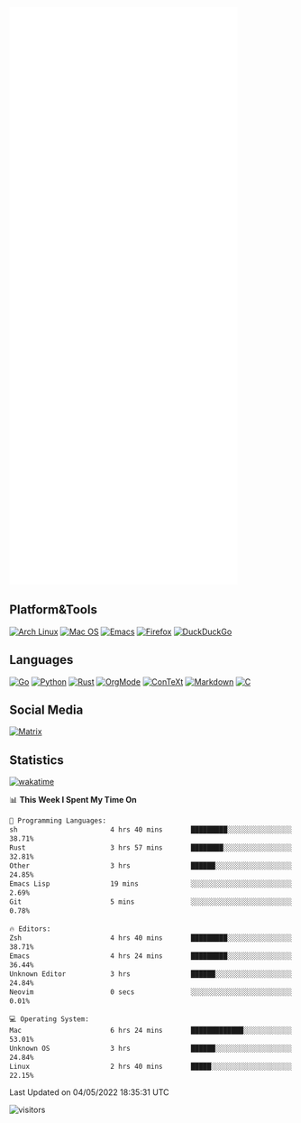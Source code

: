 ![Metrics](https://github.com/SteamedFish/SteamedFish/blob/master/github-metrics.svg)

## Platform&Tools

[![Arch Linux](https://img.shields.io/badge/ArchLinux-1793D1?logo=arch-linux&logoColor=fff&style=flat-square)](https://archlinux.org/)
[![Mac OS](https://img.shields.io/badge/MacOS-000000?style=flat-square&logo=macos&logoColor=F0F0F0)](https://www.apple.com/macos/)
[![Emacs](https://img.shields.io/badge/Emacs-%237F5AB6.svg?&style=flat-square&logo=gnu-emacs&logoColor=white)](https://www.gnu.org/software/emacs/)
[![Firefox](https://img.shields.io/badge/Firefox-FF7139?style=flat-square&logo=Firefox-Browser&logoColor=white)](https://firefox.com/)
[![DuckDuckGo](https://img.shields.io/badge/DuckDuckGo-DE5833?style=flat-square&logo=DuckDuckGo&logoColor=white)](https://duckduckgo.com/)

## Languages

[![Go](https://img.shields.io/badge/Golang-%2300ADD8.svg?style=flat-square&logo=go&logoColor=white)](https://golang.org/)
[![Python](https://img.shields.io/badge/Python-3670A0?style=flat-square&logo=python&logoColor=ffdd54)](https://www.python.org/)
[![Rust](https://img.shields.io/badge/Rust-%23000000.svg?style=flat-square&logo=rust&logoColor=white)](https://www.rust-lang.org/)
[![OrgMode](https://img.shields.io/badge/OrgMode-%23000000.svg?style=flat-square&logo=org&logoColor=white)](https://orgmode.org/)
[![ConTeXt](https://img.shields.io/badge/ConTeXt-%23008080.svg?style=flat-square&logo=latex&logoColor=white)](https://contextgarden.net/)
[![Markdown](https://img.shields.io/badge/MarkDown-%23000000.svg?style=flat-square&logo=markdown&logoColor=white)](https://daringfireball.net/projects/markdown/)
[![C](https://img.shields.io/badge/C-%2300599C.svg?style=flat-square&logo=c&logoColor=white)](https://www.iso.org/standard/74528.html)

## Social Media

[![Matrix](https://img.shields.io/badge/SteamedFish-2CA5E0?style=social&logo=matrix&logoColor=black)](https://matrix.to/#/@i:steamedfish.org)

## Statistics
[![wakatime](https://wakatime.com/badge/user/168280d6-fcf2-4b4f-ad3a-dc4612f35b38.svg)](https://wakatime.com/@168280d6-fcf2-4b4f-ad3a-dc4612f35b38)

<!--START_SECTION:waka-->
📊 **This Week I Spent My Time On** 

```text
💬 Programming Languages: 
sh                       4 hrs 40 mins       █████████░░░░░░░░░░░░░░░░   38.71% 
Rust                     3 hrs 57 mins       ████████░░░░░░░░░░░░░░░░░   32.81% 
Other                    3 hrs               ██████░░░░░░░░░░░░░░░░░░░   24.85% 
Emacs Lisp               19 mins             ░░░░░░░░░░░░░░░░░░░░░░░░░   2.69% 
Git                      5 mins              ░░░░░░░░░░░░░░░░░░░░░░░░░   0.78%

🔥 Editors: 
Zsh                      4 hrs 40 mins       █████████░░░░░░░░░░░░░░░░   38.71% 
Emacs                    4 hrs 24 mins       █████████░░░░░░░░░░░░░░░░   36.44% 
Unknown Editor           3 hrs               ██████░░░░░░░░░░░░░░░░░░░   24.84% 
Neovim                   0 secs              ░░░░░░░░░░░░░░░░░░░░░░░░░   0.01%

💻 Operating System: 
Mac                      6 hrs 24 mins       █████████████░░░░░░░░░░░░   53.01% 
Unknown OS               3 hrs               ██████░░░░░░░░░░░░░░░░░░░   24.84% 
Linux                    2 hrs 40 mins       █████░░░░░░░░░░░░░░░░░░░░   22.15%

```


 Last Updated on 04/05/2022 18:35:31 UTC
<!--END_SECTION:waka-->

![visitors](https://visitor-badge.laobi.icu/badge?page_id=SteamedFish.SteamedFish)

